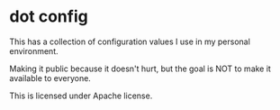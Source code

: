 # dot config

This has a collection of configuration values I use in my personal environment.

Making it public because it doesn't hurt, but the goal is NOT to make it
available to everyone.


This is licensed under Apache license.
